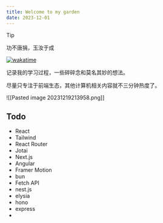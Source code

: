 ```yaml
---
title: Welcome to my garden
date: 2023-12-01
---
```


> [!tip]
> 功不唐捐，玉汝于成


[![wakatime](https://wakatime.com/badge/user/1f8863c0-b6d5-42bf-9121-9a13c0895e48.svg)](https://wakatime.com/@1f8863c0-b6d5-42bf-9121-9a13c0895e48)

记录我的学习过程，一些碎碎念和莫名其妙的想法。

尽量只专注于前端生态，其他计算机相关内容就不三分钟热度了。

![[Pasted image 20231219213958.png]]


## Todo

- React
- Tailwind
- React Router
- Jotai
- Next.js
- Angular
- Framer Motion
- bun
- Fetch API
- nest.js
- elysia
- hono
- express
- 